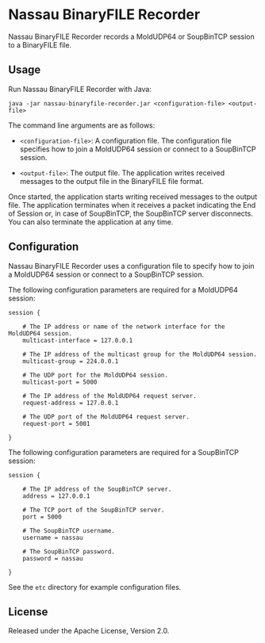 Nassau BinaryFILE Recorder
==========================

Nassau BinaryFILE Recorder records a MoldUDP64 or SoupBinTCP session to a
BinaryFILE file.


Usage
-----

Run Nassau BinaryFILE Recorder with Java:

    java -jar nassau-binaryfile-recorder.jar <configuration-file> <output-file>

The command line arguments are as follows:

- `<configuration-file>`: A configuration file. The configuration file
  specifies how to join a MoldUDP64 session or connect to a SoupBinTCP
  session.

- `<output-file>`: The output file. The application writes received messages
  to the output file in the BinaryFILE file format.

Once started, the application starts writing received messages to the output
file. The application terminates when it receives a packet indicating the End
of Session or, in case of SoupBinTCP, the SoupBinTCP server disconnects. You
can also terminate the application at any time.


Configuration
-------------

Nassau BinaryFILE Recorder uses a configuration file to specify how to join a
MoldUDP64 session or connect to a SoupBinTCP session.

The following configuration parameters are required for a MoldUDP64 session:

    session {

        # The IP address or name of the network interface for the MoldUDP64 session.
        multicast-interface = 127.0.0.1

        # The IP address of the multicast group for the MoldUDP64 session.
        multicast-group = 224.0.0.1

        # The UDP port for the MoldUDP64 session.
        multicast-port = 5000

        # The IP address of the MoldUDP64 request server.
        request-address = 127.0.0.1

        # The UDP port of the MoldUDP64 request server.
        request-port = 5001

    }

The following configuration parameters are required for a SoupBinTCP session:

    session {

        # The IP address of the SoupBinTCP server.
        address = 127.0.0.1

        # The TCP port of the SoupBinTCP server.
        port = 5000

        # The SoupBinTCP username.
        username = nassau

        # The SoupBinTCP password.
        password = nassau

    }

See the `etc` directory for example configuration files.


License
-------

Released under the Apache License, Version 2.0.
